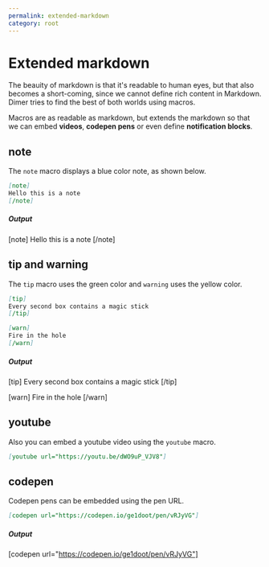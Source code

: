 ```yaml
---
permalink: extended-markdown
category: root
---
```


# Extended markdown
The beauity of markdown is that it's readable to human eyes, but that also becomes a short-coming, since we cannot define rich content in Markdown. Dimer tries to find the best of both worlds using macros.

Macros are as readable as markdown, but extends the markdown so that we can embed **videos**, **codepen pens** or even define **notification blocks**.

## note
The `note` macro displays a blue color note, as shown below.

```md
[note]
Hello this is a note
[/note]
```

##### Output

[note]
Hello this is a note
[/note]

## tip and warning
The `tip` macro uses the green color and `warning` uses the yellow color.

```md
[tip]
Every second box contains a magic stick
[/tip]

[warn]
Fire in the hole
[/warn]
```

##### Output

[tip]
Every second box contains a magic stick
[/tip]

[warn]
Fire in the hole
[/warn]

## youtube
Also you can embed a youtube video using the `youtube` macro.

```md
[youtube url="https://youtu.be/dWO9uP_VJV8"]
```

## codepen
Codepen pens can be embedded using the pen URL.

```md
[codepen url="https://codepen.io/ge1doot/pen/vRJyVG"]
```

##### Output
[codepen url="https://codepen.io/ge1doot/pen/vRJyVG"]
